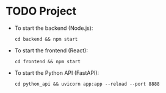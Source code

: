 # TODO Project

- To start the backend (Node.js):
  ```
  cd backend && npm start
  ```

- To start the frontend (React):
  ```
  cd frontend && npm start
  ```

- To start the Python API (FastAPI):
  ```
  cd python_api && uvicorn app:app --reload --port 8888
  ``` 